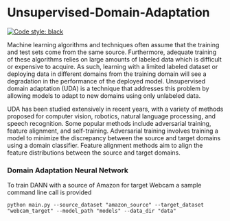 # Unsupervised-Domain-Adaptation

[![Code style: black](https://img.shields.io/badge/code%20style-black-000000.svg)](https://github.com/psf/black)

Machine learning algorithms and techniques often assume that the training and test sets come from the same source. Furthermore, adequate training of these algorithms relies on large amounts of labeled data which is difficult or expensive to acquire. As such, learning with a limited labeled dataset or deploying data in different domains from the training domain will see a degradation in the performance of the deployed model. Unsupervised domain adaptation (UDA) is a technique that addresses this problem by allowing models to adapt to new domains using only unlabeled data. 

UDA has been studied extensively in recent years, with a variety of methods proposed for computer vision, robotics, natural language processing, and speech recognition. Some popular methods include adversarial training, feature alignment, and self-training. Adversarial training involves training a model to minimize the discrepancy between the source and target domains using a domain classifier. Feature alignment methods aim to align the feature distributions between the source and target domains. 

### Domain Adaptation Neural Network
To train DANN with a source of Amazon for target Webcam a sample command line call is provided

```python main.py --source_dataset "amazon_source" --target_dataset "webcam_target" --model_path "models" --data_dir "data"```
